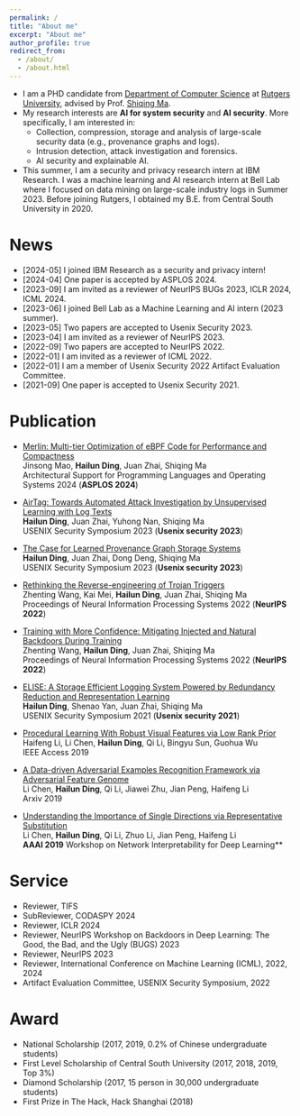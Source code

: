 ```yaml
---
permalink: /
title: "About me"
excerpt: "About me"
author_profile: true
redirect_from: 
  - /about/
  - /about.html
---
```


* I am a PHD candidate from [Department of Computer Science](https://www.cs.rutgers.edu/) at [Rutgers University](https://www.rutgers.edu/), advised by Prof. [Shiqing Ma](https://people.cs.umass.edu/~shiqingma/). 
* My research interests are <b>AI for system security</b> and <b>AI security</b>. More specifically, I am interested in:
    * Collection, compression, storage and analysis of large-scale security data (e.g., provenance graphs and logs).
    * Intrusion detection, attack investigation and forensics.
    * AI security and explainable AI. 
* This summer, I am a security and privacy research intern at IBM Research. I was a machine learning and AI research intern at Bell Lab where I focused on data mining on large-scale industry logs in Summer 2023. Before joining Rutgers, I obtained my B.E. from Central South University in 2020.

News
======
* [2024-05] I joined IBM Research as a security and privacy intern!
* [2024-04] One paper is accepted by ASPLOS 2024.
* [2023-09] I am invited as a reviewer of NeurIPS BUGs 2023, ICLR 2024, ICML 2024.
* [2023-06] I joined Bell Lab as a Machine Learning and AI intern (2023 summer).
* [2023-05] Two papers are accepted to Usenix Security 2023.
* [2023-04] I am invited as a reviewer of NeurIPS 2023.
* [2022-09] Two papers are accepted to NeurIPS 2022.
* [2022-01] I am invited as a reviewer of ICML 2022.
* [2022-01] I am a member of Usenix Security 2022 Artifact Evaluation Committee.
* [2021-09] One paper is accepted to Usenix Security 2021.


Publication
======

* [Merlin: Multi-tier Optimization of eBPF Code for Performance and Compactness]()  
Jinsong Mao, **Hailun Ding**, Juan Zhai, Shiqing Ma  
Architectural Support for Programming Languages and Operating Systems 2024 (**ASPLOS 2024**)

* [AirTag: Towards Automated Attack Investigation by Unsupervised Learning with Log Texts]()  
**Hailun Ding**, Juan Zhai, Yuhong Nan, Shiqing Ma  
USENIX Security Symposium 2023 (**Usenix security 2023**)

* [The Case for Learned Provenance Graph Storage Systems](https://www.usenix.org/conference/usenixsecurity23/presentation/dinghailun)  
**Hailun Ding**, Juan Zhai, Dong Deng, Shiqing Ma  
USENIX Security Symposium 2023 (**Usenix security 2023**)

* [Rethinking the Reverse-engineering of Trojan Triggers]()  
Zhenting Wang, Kai Mei, **Hailun Ding**, Juan Zhai, Shiqing Ma  
Proceedings of Neural Information Processing Systems 2022 (**NeurIPS 2022**)

* [Training with More Confidence: Mitigating Injected and Natural Backdoors During Training]()  
Zhenting Wang, **Hailun Ding**, Juan Zhai, Shiqing Ma  
Proceedings of Neural Information Processing Systems 2022 (**NeurIPS 2022**)

* [ELISE: A Storage Efficient Logging System Powered by Redundancy Reduction and Representation Learning](https://www.usenix.org/conference/usenixsecurity21/presentation/ding)  
**Hailun Ding**, Shenao Yan, Juan Zhai, Shiqing Ma  
USENIX Security Symposium 2021 (**Usenix security 2021**)

* [Procedural Learning With Robust Visual Features via Low Rank Prior](https://ieeexplore.ieee.org/document/8624510)  
Haifeng Li, Li Chen, **Hailun Ding**, Qi Li, Bingyu Sun, Guohua Wu  
IEEE Access 2019

* [A Data-driven Adversarial Examples Recognition Framework via Adversarial Feature Genome](https://arxiv.org/abs/1812.10085v2)  
Li Chen, **Hailun Ding**, Qi Li, Jiawei Zhu, Jian Peng, Haifeng Li  
Arxiv 2019

* [Understanding the Importance of Single Directions via Representative Substitution](https://arxiv.org/abs/1811.11053)  
Li Chen, **Hailun Ding**, Qi Li, Zhuo Li, Jian Peng, Haifeng Li  
**AAAI 2019** Workshop on Network Interpretability for Deep Learning**

Service
======
* Reviewer, TIFS
* SubReviewer, CODASPY 2024
* Reviewer, ICLR 2024
* Reviewer, NeurIPS Workshop on Backdoors in Deep Learning: The Good, the Bad, and the Ugly (BUGS) 2023
* Reviewer, NeurIPS 2023
* Reviewer, International Conference on Machine Learning (ICML), 2022, 2024
* Artifact Evaluation Committee, USENIX Security Symposium, 2022

Award
======
* National Scholarship (2017, 2019, 0.2% of Chinese undergraduate students) 
* First Level Scholarship of Central South University (2017, 2018, 2019, Top 3%)
* Diamond Scholarship (2017, 15 person in 30,000 undergraduate students) 
* First Prize in The Hack, Hack Shanghai (2018)
